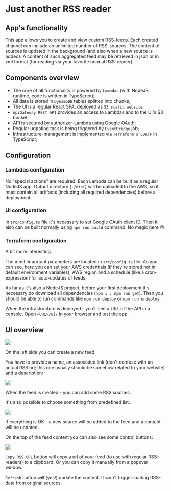 # Just another RSS reader

## App's functionality

This app allows you to create and view custom RSS-feeds. Each created channel can include an unlimited number of RSS-sources. The content of sources is updated in the background (and also when a new source is added). A content of such aggregated feed may be retrieved in json or in xml format (for reading via your favorite normal RSS-reader).

## Components overview

+ The core of all functionality is powered by `Lambdas` (with NodeJS runtime, code is written in TypeScript);
+ All data is stored in `DynamoDB` tables splitted into chunks;
+ The UI is a regular React SPA, deployed as `S3 static website`;
+ `ApiGateway REST API` provides an access to Lambdas and to the UI's S3 bucket;
+ API is secured by authorizer-Lambda using Google OAuth;
+ Regular udpating task is being triggered by `EventBridge` job;
+ Infrastructure-management is implemented via `Terraform's CDKTF` in TypeScript;

## Configuration

### Lambdas configuration

No "special actions" are required. Each Lambda can be built as a regular NodeJS app. Output directory (`./dist`) will be uploaded to the AWS, so it must contain all artifacts (including all required dependencies) before a deployment.

### UI configuration

In `src/config.ts` file it's necessary to set Google OAuth client ID. Then it also can be built normally using `npm run build` command. No magic here 🙃.

### Terraform configuration

A bit more interesting.

The most important parameters are located in `src/config.ts` file. As you can see, here you can set your AWS credentials (if they're stored not in default environment variables), AWS region and a schedule (like a cron-expression) for auto-updates of feeds.

As far as it's also a NodeJS project, before your first deployment it's necessary do download all dependencies (`npm i ; npm run get`). Then you should be able to run commands like `npm run deploy` or `npm run undeploy`.

When the infrastructure is deployed - you'll see a URL of the API in a console. Open `<URL>/ui/` in your browser and test the app.

## UI overview

![](https://sun9-31.userapi.com/impg/9fBz83CT3DgJo71rC2XR4x2ehc99mE4orisrUA/tSLVchMFvSw.jpg?size=965x933&quality=95&sign=4ab45d6ac8a35aac8b53e321153e6c3e&type=album)

On the left side you can create a new feed.

You have to provide a name, an associated link (don't confuse with an actual RSS url; this one usually should be somehow related to your website) and a description:

![](https://sun9-11.userapi.com/impg/nrdO35OkHmTIMLCrFRO_mYUUEkjpvbYQz0SfoQ/s_SPrJ0GU84.jpg?size=516x388&quality=95&sign=5f2e2984dce388be61547735253c3d0e&type=album)

When the feed is created - you can add some RSS sources.

It's also possible to choose something from predefined list.

![](https://sun9-46.userapi.com/impg/gMKmWzouJiiWJsQUdBvlhsYeoGhZW8roGjstAw/OtAN1-IPOC0.jpg?size=519x410&quality=95&sign=f3b8038ebf5a3e9e19f412fe3535e3bd&type=album)

If everything is OK - a new source will be added to the feed and a content will be updated.

On the top of the feed content you can also see some control buttons:

![](https://sun9-3.userapi.com/impg/0ekXZVi4urj66kF5pBgD9wSjCgeqlwtB6TSMfA/xXfHgehdYCc.jpg?size=468x157&quality=95&sign=93dbe0bdff88714039b31e584f55aee3&type=album)

`Copy RSS URL` button will copy a url of your feed (to use with regular RSS-readers) to a clipboard. Or you can copy it manually from a popover window.

`Refresh` button will (yes!) update the content. It won't trigger loading RSS-data from original sources.
